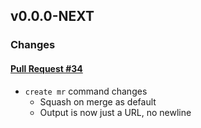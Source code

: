 ## v0.0.0-NEXT

### Changes

#### [Pull Request #34](https://github.com/Maahsome/gitlab-tool/pull/34)

- `create mr` command changes
  - Squash on merge as default
  - Output is now just a URL, no newline

